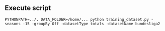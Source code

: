 ## Execute script
``` PYTHONPATH=../. DATA_FOLDER=/home/... python training_dataset.py -seasons -15 -groupBy Off -datasetType totals -datasetName bundesliga2 ```